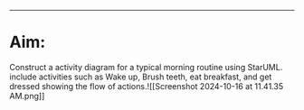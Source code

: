 ___
# Aim:
Construct a activity diagram for a typical morning routine using StarUML. include activities such as Wake up, Brush teeth, eat breakfast, and get dressed showing the flow of actions.![[Screenshot 2024-10-16 at 11.41.35 AM.png]]